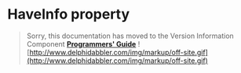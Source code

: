# HaveInfo property #

> Sorry, this documentation has moved to the Version Information Component **[Programmers' Guide](http://wiki.delphidabbler.com/index.php/Docs/TPJVersionInfoHaveInfo)** ![http://www.delphidabbler.com/img/markup/off-site.gif](http://www.delphidabbler.com/img/markup/off-site.gif)
